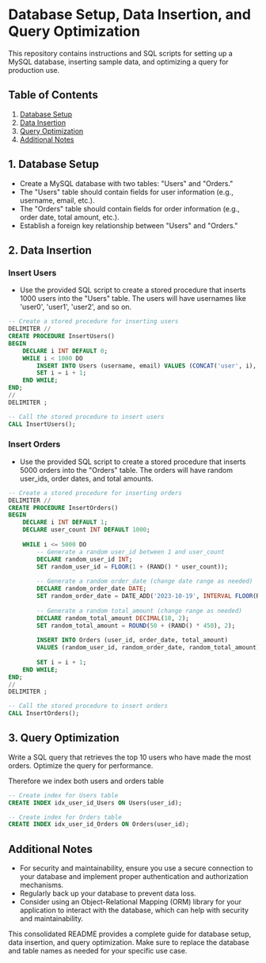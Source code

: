 # Database Setup, Data Insertion, and Query Optimization

This repository contains instructions and SQL scripts for setting up a MySQL database, inserting sample data, and optimizing a query for production use.

## Table of Contents

1. [Database Setup](#database-setup)
2. [Data Insertion](#data-insertion)
3. [Query Optimization](#query-optimization)
4. [Additional Notes](#additional-notes)

## 1. Database Setup

- Create a MySQL database with two tables: "Users" and "Orders."
- The "Users" table should contain fields for user information (e.g., username, email, etc.).
- The "Orders" table should contain fields for order information (e.g., order date, total amount, etc.).
- Establish a foreign key relationship between "Users" and "Orders."

## 2. Data Insertion

### Insert Users

- Use the provided SQL script to create a stored procedure that inserts 1000 users into the "Users" table. The users will have usernames like 'user0', 'user1', 'user2', and so on.

```sql
-- Create a stored procedure for inserting users
DELIMITER //
CREATE PROCEDURE InsertUsers()
BEGIN
    DECLARE i INT DEFAULT 0;
    WHILE i < 1000 DO
        INSERT INTO Users (username, email) VALUES (CONCAT('user', i), CONCAT('user', i, '@example.com'));
        SET i = i + 1;
    END WHILE;
END;
//
DELIMITER ;

-- Call the stored procedure to insert users
CALL InsertUsers();
```
### Insert Orders

- Use the provided SQL script to create a stored procedure that inserts 5000 orders into the "Orders" table. The orders will have random user_ids, order dates, and total amounts.

```sql
-- Create a stored procedure for inserting orders
DELIMITER //
CREATE PROCEDURE InsertOrders()
BEGIN
    DECLARE i INT DEFAULT 1;
    DECLARE user_count INT DEFAULT 1000;
    
    WHILE i <= 5000 DO
        -- Generate a random user_id between 1 and user_count
        DECLARE random_user_id INT;
        SET random_user_id = FLOOR(1 + (RAND() * user_count));
        
        -- Generate a random order_date (change date range as needed)
        DECLARE random_order_date DATE;
        SET random_order_date = DATE_ADD('2023-10-19', INTERVAL FLOOR(RAND() * 365) DAY);
        
        -- Generate a random total_amount (change range as needed)
        DECLARE random_total_amount DECIMAL(10, 2);
        SET random_total_amount = ROUND(50 + (RAND() * 450), 2);
        
        INSERT INTO Orders (user_id, order_date, total_amount)
        VALUES (random_user_id, random_order_date, random_total_amount);
        
        SET i = i + 1;
    END WHILE;
END;
//
DELIMITER ;

-- Call the stored procedure to insert orders
CALL InsertOrders();

```

## 3. Query Optimization

Write a SQL query that retrieves the top 10 users who have made the most orders. Optimize the query for performance.

Therefore we index both users and orders table

```sql
-- Create index for Users table
CREATE INDEX idx_user_id_Users ON Users(user_id);

-- Create index for Orders table
CREATE INDEX idx_user_id_Orders ON Orders(user_id);


```

## Additional Notes

- For security and maintainability, ensure you use a secure connection to your database and implement proper authentication and authorization mechanisms.
- Regularly back up your database to prevent data loss.
- Consider using an Object-Relational Mapping (ORM) library for your application to interact with the database, which can help with security and maintainability.


This consolidated README provides a complete guide for database setup, data insertion, and query optimization. Make sure to replace the database and table names as needed for your specific use case.
